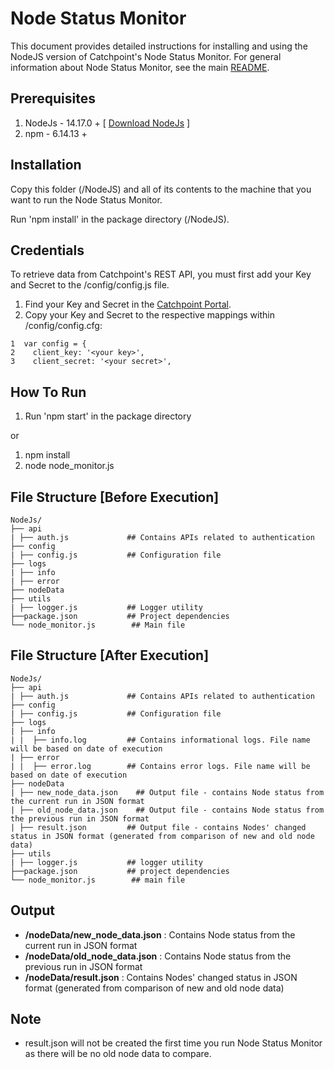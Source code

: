 Node Status Monitor
===================

This document provides detailed instructions for installing and using the NodeJS version of Catchpoint's Node Status Monitor. For general information about Node Status Monitor, see the main [README](https://github.com/Schultztw/Community-Scripts/blob/June2021_NodeStatusMonitor/Node%20Status%20Monitor/README.md).

Prerequisites
-------------------------------

1. NodeJs - 14.17.0 +  [ [Download NodeJs](https://nodejs.org/en/download/) ]
2. npm    - 6.14.13 +

Installation
------------

Copy this folder (/NodeJS) and all of its contents to the machine that you want to run the Node Status Monitor.

Run 'npm install' in the package directory (/NodeJS).

Credentials
-----------

To retrieve data from Catchpoint's REST API, you must first add your Key and Secret to the /config/config.js file.

1. Find your Key and Secret in the [Catchpoint Portal](https://portal.catchpoint.com/ui/Content/Administration/ApiDetail.aspx).
2. Copy your Key and Secret to the respective mappings within /config/config.cfg:
  
```  
1  var config = {
2    client_key: '<your key>',
3    client_secret: '<your secret>',  
```

How To Run
-----------

1. Run 'npm start' in the package directory

or

1. npm install
2. node node_monitor.js

File Structure [Before Execution]
-----------------------------------

```
NodeJs/
├── api
| ├── auth.js             ## Contains APIs related to authentication
├── config
| ├── config.js           ## Configuration file
├── logs                  
| ├── info
| ├── error
├── nodeData
├── utils
| ├── logger.js           ## Logger utility
├──package.json           ## Project dependencies
└── node_monitor.js        ## Main file
```

File Structure [After Execution]
-----------------------------------

```
NodeJs/
├── api
| ├── auth.js             ## Contains APIs related to authentication
├── config
| ├── config.js           ## Configuration file
├── logs
| ├── info
| |  ├── info.log         ## Contains informational logs. File name will be based on date of execution
| ├── error
| |  ├── error.log        ## Contains error logs. File name will be based on date of execution
├── nodeData
| ├── new_node_data.json    ## Output file - contains Node status from the current run in JSON format
| ├── old_node_data.json    ## Output file - contains Node status from the previous run in JSON format
| ├── result.json         ## Output file - contains Nodes' changed status in JSON format (generated from comparison of new and old node data)
├── utils
| ├── logger.js           ## logger utility
├──package.json           ## project dependencies
└── node_monitor.js        ## main file
```


Output
-------

* **/nodeData/new_node_data.json**    : Contains Node status from the current run in JSON format
* **/nodeData/old_node_data.json**    : Contains Node status from the previous run in JSON format
* **/nodeData/result.json**           : Contains Nodes' changed status in JSON format (generated from comparison of new and old node data)

Note
-----
* result.json will not be created the first time you run Node Status Monitor as there will be no old node data to compare.


